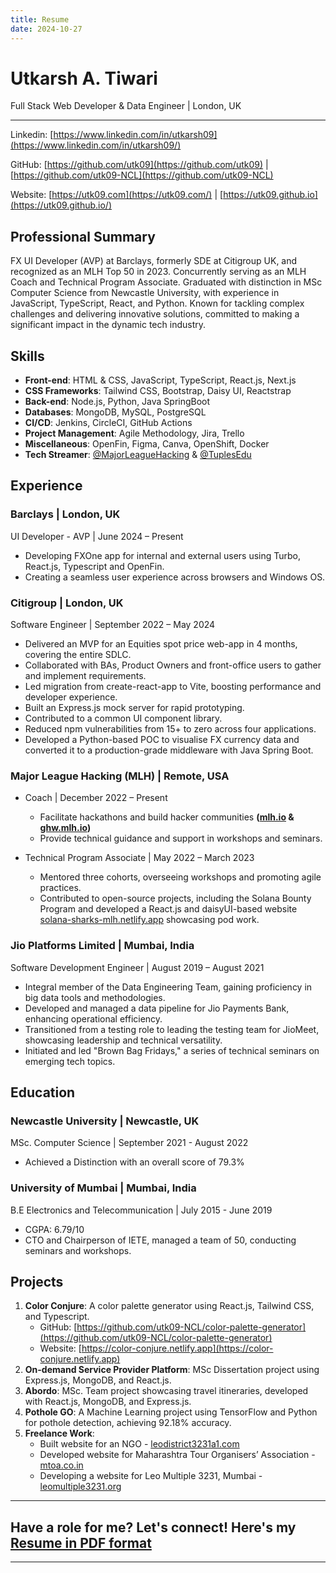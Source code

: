 ```yaml
---
title: Resume
date: 2024-10-27
---
```


# Utkarsh A. Tiwari

Full Stack Web Developer & Data Engineer | London, UK

---

Linkedin: [https://www.linkedin.com/in/utkarsh09](https://www.linkedin.com/in/utkarsh09/)

GitHub: [https://github.com/utk09](https://github.com/utk09) | [https://github.com/utk09-NCL](https://github.com/utk09-NCL)

Website: [https://utk09.com](https://utk09.com/) | [https://utk09.github.io](https://utk09.github.io/)

## Professional Summary

FX UI Developer (AVP) at Barclays, formerly SDE at Citigroup UK, and recognized as an MLH Top 50 in 2023. Concurrently serving as an MLH Coach and Technical Program Associate. Graduated with distinction in MSc Computer Science from Newcastle University, with experience in JavaScript, TypeScript, React, and Python. Known for tackling complex challenges and delivering innovative solutions, committed to making a significant impact in the dynamic tech industry.

## Skills

- **Front-end**: HTML & CSS, JavaScript, TypeScript, React.js, Next.js
- **CSS Frameworks**: Tailwind CSS, Bootstrap, Daisy UI, Reactstrap
- **Back-end**: Node.js, Python, Java SpringBoot
- **Databases**: MongoDB, MySQL, PostgreSQL
- **CI/CD**: Jenkins, CircleCI, GitHub Actions
- **Project Management**: Agile Methodology, Jira, Trello
- **Miscellaneous**: OpenFin, Figma, Canva, OpenShift, Docker
- **Tech Streamer**: [@MajorLeagueHacking](https://www.youtube.com/@Majorleaguehacking) & [@TuplesEdu](https://www.youtube.com/@TuplesEdu)

## Experience

### Barclays | London, UK

UI Developer - AVP | June 2024 – Present

- Developing FXOne app for internal and external users using Turbo, React.js, Typescript and OpenFin.
- Creating a seamless user experience across browsers and Windows OS.

### Citigroup | London, UK

Software Engineer | September 2022 – May 2024

- Delivered an MVP for an Equities spot price web-app in 4 months, covering the entire SDLC.
- Collaborated with BAs, Product Owners and front-office users to gather and implement requirements.
- Led migration from create-react-app to Vite, boosting performance and developer experience.
- Built an Express.js mock server for rapid prototyping.
- Contributed to a common UI component library.
- Reduced npm vulnerabilities from 15+ to zero across four applications.
- Developed a Python-based POC to visualise FX currency data and converted it to a production-grade middleware with Java Spring Boot.

### Major League Hacking (MLH) | Remote, USA

- Coach | December 2022 – Present

  - Facilitate hackathons and build hacker communities **([mlh.io](https://mlh.io) & [ghw.mlh.io](https://ghw.mlh.io))**
  - Provide technical guidance and support in workshops and seminars.

- Technical Program Associate | May 2022 – March 2023
  - Mentored three cohorts, overseeing workshops and promoting agile practices.
  - Contributed to open-source projects, including the Solana Bounty Program and developed a React.js and daisyUI-based website [solana-sharks-mlh.netlify.app](https://solana-sharks-mlh.netlify.app) showcasing pod work.

### Jio Platforms Limited | Mumbai, India

Software Development Engineer | August 2019 – August 2021

- Integral member of the Data Engineering Team, gaining proficiency in big data tools and methodologies.
- Developed and managed a data pipeline for Jio Payments Bank, enhancing operational efficiency.
- Transitioned from a testing role to leading the testing team for JioMeet, showcasing leadership and technical versatility.
- Initiated and led "Brown Bag Fridays," a series of technical seminars on emerging tech topics.

## Education

### Newcastle University | Newcastle, UK

MSc. Computer Science | September 2021 - August 2022

- Achieved a Distinction with an overall score of 79.3%

### University of Mumbai | Mumbai, India

B.E Electronics and Telecommunication | July 2015 - June 2019

- CGPA: 6.79/10
- CTO and Chairperson of IETE, managed a team of 50, conducting seminars and workshops.

## Projects

1. **Color Conjure**: A color palette generator using React.js, Tailwind CSS, and Typescript.
   - GitHub: [https://github.com/utk09-NCL/color-palette-generator](https://github.com/utk09-NCL/color-palette-generator)
   - Website: [https://color-conjure.netlify.app](https://color-conjure.netlify.app)
2. **On-demand Service Provider Platform**: MSc Dissertation project using Express.js, MongoDB, and React.js.
3. **Abordo**: MSc. Team project showcasing travel itineraries, developed with React.js, MongoDB, and Express.js.
4. **Pothole GO**: A Machine Learning project using TensorFlow and Python for pothole detection, achieving 92.18% accuracy.
5. **Freelance Work**:
   - Built website for an NGO - [leodistrict3231a1.com](https://leodistrict3231a1.com)
   - Developed website for Maharashtra Tour Organisers’ Association - [mtoa.co.in](https://mtoa.co.in)
   - Developing a website for Leo Multiple 3231, Mumbai - [leomultiple3231.org](https://leomultiple3231.org)

---

## Have a role for me? Let's connect! Here's my [Resume in PDF format](/files/CV_Utkarsh_Tiwari.pdf)

---
